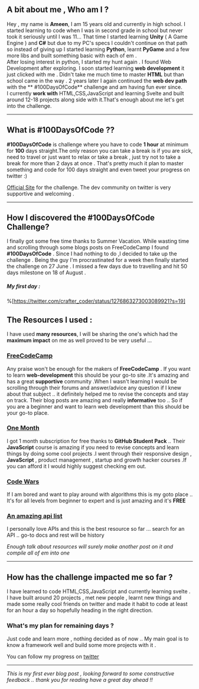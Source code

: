 ## A bit about me , Who am I ?

Hey , my name is **Ameen**, I am 15 years old and currently in high school. I started learning to code when I was in second grade in school but never took it seriously until I was 11... That time I started learning **Unity** ( A Game Engine ) and **C#** but due to my PC's specs I couldn't continue on that path so instead of giving up  I started learning **Python**, learnt **PyGame** and a few more libs and built something basic with each of em .<br>
After losing interest in python, I started my hunt again .  I found Web Development after exploring. I soon started learning **web development** it just clicked with me . Didn't take me much time to master **HTML** but than school came in the way . 2 years later I again continued the **web dev path** with the ** #100DaysOfCode** challenge and am having fun ever since.<br>
I currently **work with** HTML,CSS,JavaScript and learning Svelte and built around 12-18 projects along side with it.That's enough about me let's get into the challenge.

---

## What is **#100DaysOfCode** ??

**#100DaysOfCode** is challenge where you have to code **1 hour** at minimum for **100** days straight.The only reason you can take a break is if you are sick, need to travel or just want to relax or take a break , just try not to take a break for more than 2 days at once .
That's pretty much it plan  to master something and code for 100 days straight and even tweet your progress on twitter :)

[Official Site](https://www.100daysofcode.com/) for the challenge.
The dev community on twitter is very supportive and welcoming . 

---

## How I discovered the #100DaysOfCode Challenge?

I finally got some free time thanks to Summer Vacation. While wasting time and scrolling  through some blogs posts on FreeCodeCamp I found **#100DaysOfCode** . Since I had nothing to do ,I decided to take up the challenge . Being the guy I'm procrastinated for a week then finally started the challenge on 27 June . I missed a few days due to travelling and hit 50 days milestone on 18 of August .
 
##### My first day : 
%[https://twitter.com/crafter_coder/status/1276863273003089921?s=19]

## The Resources I used :

I have used **many resources**, I will be sharing the one's which had the **maximum impact** on me as well proved to be very useful ...


### [FreeCodeCamp](https://www.freecodecamp.org/learn) 

Any praise won't be enough for the makers of **FreeCodeCamp** . If you want to learn **web-development** this should be your go-to site .It's amazing and has a great **supportive** community .When I wasn't learning I would be scrolling through their forums and answer/advice any question if I knew about that subject .. it definitely helped me to revise the concepts and stay on track. Their blog posts are amazing and really **informative** too .. So if you are a beginner and want to learn web development than this should be your go-to place.

### [One Month](https://onemonth.com/)

I got 1 month subscription for free thanks to **GitHub Student Pack** .. Their **JavaScript** course is amazing if you need to revise concepts and learn things by doing some cool projects .I went through their responsive design , **JavaScript** , product management , startup and growth hacker courses .If you can afford it I would highly suggest checking em out.

### [Code Wars](https://www.codewars.com/)

If I am bored and want to play around with algorithms this is my goto place .. It's for all levels from beginner to expert and is just amazing and it's **FREE**

### [An amazing api list](https://any-api.com/)

I personally love APIs and this is the best resource so far ... search for an API .. go-to docs and rest will be history 

*Enough talk about resources will surely make another post on it and compile all of em into one*

---

## How has the challenge impacted me so far ?

I have learned to code HTML,CSS,JavaScript and currently learning svelte . I have built around 20 projects , met new people , learnt new things and made some really cool friends  on twitter and made it habit to code at least for an hour a day so hopefully heading in the right direction.

### What's my plan for remaining days ?

Just code and learn more , nothing decided as of now .. My main goal is to know a framework well and build some more projects with it .

You can follow my progress on [twitter](https://twitter.com/crafter_coder)

---

*This is my first ever blog post , looking forward to some constructive feedback .. thank you for reading have a great day ahead !!*

